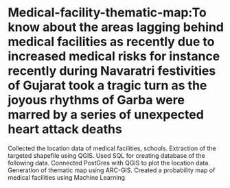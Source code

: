 # Medical-facility-thematic-map:To know about the areas lagging behind medical facilities as recently due to increased medical risks for instance recently during Navaratri festivities of Gujarat took a tragic turn as the joyous rhythms of Garba were marred by a series of unexpected heart attack deaths

Collected the location data of medical facilities, schools.
Extraction of the targeted shapefile using QGIS.
Used SQL for creating database of the following data.
Connected PostGres with QGIS to plot the location data.
Generation of thematic map using ARC-GIS.
Created a probability map of medical facilities using Machine Learning

